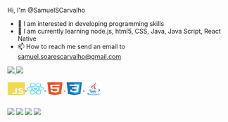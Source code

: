 Hi, I'm @SamuelSCarvalho
- 👀 I am interested in developing programming skills
- 🌱 I am currently learning node.js, html5, CSS, Java, Java Script, React Native
- 📫 How to reach me send an email to samuel.soarescarvalho@gmail.com
 <div>
  <a href="https://github.com/SamuelSCarvalho">
  <img height="180em" src="https://github-readme-stats.vercel.app/api?username=SamuelScarvalho&show_icons=true&theme=dracula&include_all_commits=true&count_private=true"/>
  <img height="180em" src="https://github-readme-stats.vercel.app/api/top-langs/?username=SamuelScarvalho&layout=compact&langs_count=7&theme=dracula"/>
</div>
  <div style="display: inline_block"><br>
  <img align="center" alt="Samu-Js" height="30" width="40" src="https://raw.githubusercontent.com/devicons/devicon/master/icons/javascript/javascript-plain.svg">
  <img align="center" alt="Samu-React" height="30" width="40" src="https://raw.githubusercontent.com/devicons/devicon/master/icons/react/react-original.svg">
  <img align="center" alt="Samu-HTML" height="30" width="40" src="https://raw.githubusercontent.com/devicons/devicon/master/icons/html5/html5-original.svg">
  <img align="center" alt="Samu-CSS" height="30" width="40" src="https://raw.githubusercontent.com/devicons/devicon/master/icons/css3/css3-original.svg">
  <img align="center" alt="Samu-java" height="30" width="40" src="https://raw.githubusercontent.com/devicons/devicon/master/icons/java/java-original.svg">  
 </div>
    
   ##
 
<div> 
  <a href="https://www.youtube.com/channel/UCN6NbIDSxAnpaztWhDTYyWw" target="_blank"><img src="https://img.shields.io/badge/YouTube-FF0000?style=for-the-badge&logo=youtube&logoColor=white" target="_blank"></a>
  <a href="https://www.instagram.com/samuelsoarescarvalho/" target="_blank"><img src="https://img.shields.io/badge/-Instagram-%23E4405F?style=for-the-badge&logo=instagram&logoColor=white" target="_blank"></a>
  <a href = "mailto:samuel.soarescarvalho@gmail.com"><img src="https://img.shields.io/badge/-Gmail-%23333?style=for-the-badge&logo=gmail&logoColor=white" target="_blank"></a>
  <a href="https://www.linkedin.com/in/samuel-soares-carvalho-667b5033/" target="_blank"><img src="https://img.shields.io/badge/-LinkedIn-%230077B5?style=for-the-badge&logo=linkedin&logoColor=white" target="_blank"></a> 
</div>

  
<!---
SamuelSCarvalho/SamuelSCarvalho is a ✨ special ✨ repository because its `README.md` (this file) appears on your GitHub profile.
You can click the Preview link to take a look at your changes.
--->
